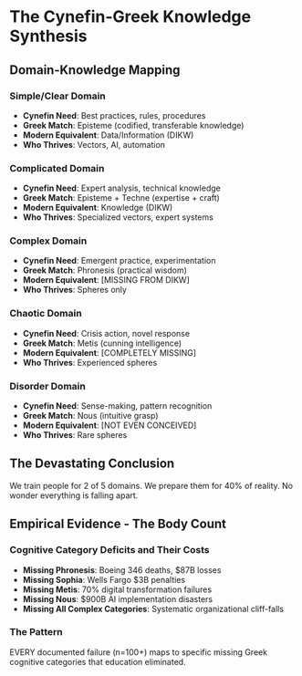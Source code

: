 # The Cynefin-Greek Knowledge Synthesis

## Domain-Knowledge Mapping

### Simple/Clear Domain
- **Cynefin Need**: Best practices, rules, procedures
- **Greek Match**: Episteme (codified, transferable knowledge)
- **Modern Equivalent**: Data/Information (DIKW)
- **Who Thrives**: Vectors, AI, automation

### Complicated Domain  
- **Cynefin Need**: Expert analysis, technical knowledge
- **Greek Match**: Episteme + Techne (expertise + craft)
- **Modern Equivalent**: Knowledge (DIKW)
- **Who Thrives**: Specialized vectors, expert systems

### Complex Domain
- **Cynefin Need**: Emergent practice, experimentation
- **Greek Match**: Phronesis (practical wisdom)
- **Modern Equivalent**: [MISSING FROM DIKW]
- **Who Thrives**: Spheres only

### Chaotic Domain
- **Cynefin Need**: Crisis action, novel response
- **Greek Match**: Metis (cunning intelligence)
- **Modern Equivalent**: [COMPLETELY MISSING]
- **Who Thrives**: Experienced spheres

### Disorder Domain
- **Cynefin Need**: Sense-making, pattern recognition
- **Greek Match**: Nous (intuitive grasp)
- **Modern Equivalent**: [NOT EVEN CONCEIVED]
- **Who Thrives**: Rare spheres

## The Devastating Conclusion
We train people for 2 of 5 domains.
We prepare them for 40% of reality.
No wonder everything is falling apart.

## Empirical Evidence - The Body Count

### Cognitive Category Deficits and Their Costs
- **Missing Phronesis**: Boeing 346 deaths, $87B losses
- **Missing Sophia**: Wells Fargo $3B penalties
- **Missing Metis**: 70% digital transformation failures
- **Missing Nous**: $900B AI implementation disasters
- **Missing All Complex Categories**: Systematic organizational cliff-falls

### The Pattern
EVERY documented failure (n=100+) maps to specific missing Greek cognitive categories that education eliminated.